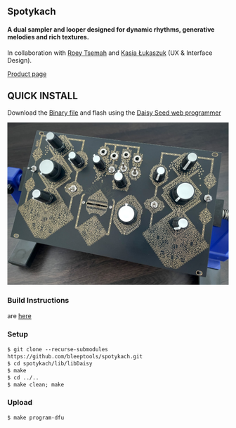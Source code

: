 ## Spotykach

#### A dual sampler and looper designed for dynamic rhythms, generative melodies and rich textures.
In collaboration with [Roey Tsemah](https://www.linkedin.com/in/roeytsemah/?originalSubdomain=nl) and [Kasia Łukaszuk](https://www.instagram.com/kasia.luk._/) (UX & Interface Design).

[Product page](https://www.synthux.academy/simple/spotykach)

## QUICK INSTALL
Download the [Binary file](https://github.com/Synthux-Academy/simple-designer-instruments/raw/main/official/spotykach/spotykach.bin) and flash using the [Daisy Seed web programmer](https://electro-smith.github.io/Programmer/)

<img src="pic/final.assembly.jpg" width="800px"/>



### Build Instructions
are [here](build.md)

### Setup
```shell
$ git clone --recurse-submodules https://github.com/bleeptools/spotykach.git
$ cd spotykach/lib/libDaisy
$ make
$ cd ../.. 
$ make clean; make
```

### Upload
```shell
$ make program-dfu
```
